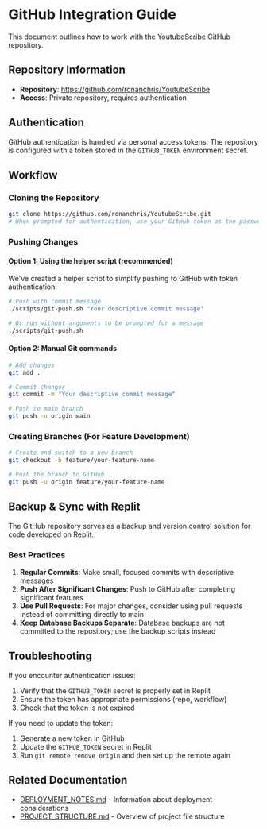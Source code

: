 # GitHub Integration Guide

This document outlines how to work with the YoutubeScribe GitHub repository.

## Repository Information

- **Repository**: https://github.com/ronanchris/YoutubeScribe
- **Access**: Private repository, requires authentication

## Authentication

GitHub authentication is handled via personal access tokens. The repository is configured with a token stored in the `GITHUB_TOKEN` environment secret.

## Workflow

### Cloning the Repository

```bash
git clone https://github.com/ronanchris/YoutubeScribe.git
# When prompted for authentication, use your GitHub token as the password
```

### Pushing Changes

#### Option 1: Using the helper script (recommended)

We've created a helper script to simplify pushing to GitHub with token authentication:

```bash
# Push with commit message
./scripts/git-push.sh "Your descriptive commit message"

# Or run without arguments to be prompted for a message
./scripts/git-push.sh
```

#### Option 2: Manual Git commands

```bash
# Add changes
git add .

# Commit changes
git commit -m "Your descriptive commit message"

# Push to main branch
git push -u origin main
```

### Creating Branches (For Feature Development)

```bash
# Create and switch to a new branch
git checkout -b feature/your-feature-name

# Push the branch to GitHub
git push -u origin feature/your-feature-name
```

## Backup & Sync with Replit

The GitHub repository serves as a backup and version control solution for code developed on Replit. 

### Best Practices

1. **Regular Commits**: Make small, focused commits with descriptive messages
2. **Push After Significant Changes**: Push to GitHub after completing significant features
3. **Use Pull Requests**: For major changes, consider using pull requests instead of committing directly to main
4. **Keep Database Backups Separate**: Database backups are not committed to the repository; use the backup scripts instead

## Troubleshooting

If you encounter authentication issues:

1. Verify that the `GITHUB_TOKEN` secret is properly set in Replit
2. Ensure the token has appropriate permissions (repo, workflow)
3. Check that the token is not expired

If you need to update the token:

1. Generate a new token in GitHub
2. Update the `GITHUB_TOKEN` secret in Replit
3. Run `git remote remove origin` and then set up the remote again

## Related Documentation

- [DEPLOYMENT_NOTES.md](./DEPLOYMENT_NOTES.md) - Information about deployment considerations
- [PROJECT_STRUCTURE.md](./PROJECT_STRUCTURE.md) - Overview of project file structure